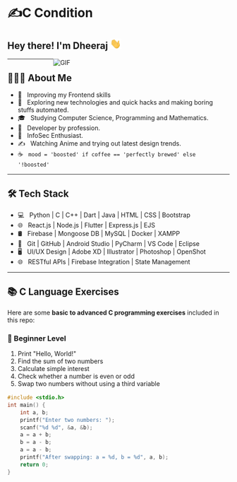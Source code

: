# ✍️C Condition

<h2> Hey there! I'm Dheeraj <img src="https://raw.githubusercontent.com/devSouvik/devSouvik/master/Hi.gif" width="25"></h2>

<img align="right" alt="GIF" src="https://github.com/devSouvik/devSouvik/blob/master/gif4.gif?raw=true" width="400"/>

---

## 👨🏻‍💻 About Me  

- 🔭 &nbsp; Improving my Frontend skills 
- 🤔 &nbsp; Exploring new technologies and quick hacks and making boring stuffs automated.
- 🎓 &nbsp; Studying Computer Science, Programming and Mathematics.
- 💼 &nbsp; Developer by profession.
- 🌱 &nbsp; InfoSec Enthusiast. 
- ✍️ &nbsp; Watching Anime and trying out latest design trends.
- ☕ &nbsp; `mood = 'boosted' if coffee == 'perfectly brewed' else '!boosted'`

---

## 🛠 Tech Stack  

- 💻 &nbsp; Python | C | C++ | Dart | Java | HTML | CSS | Bootstrap 
- 🌐 &nbsp; React.js | Node.js | Flutter | Express.js | EJS
- 🛢 &nbsp; Firebase | Mongoose DB | MySQL | Docker | XAMPP 
- 🔧 &nbsp; Git | GitHub | Android Studio | PyCharm | VS Code | Eclipse
- 🖥 &nbsp; UI/UX Design | Adobe XD | Illustrator | Photoshop | OpenShot
- 🌐 &nbsp; RESTful APIs | Firebase Integration | State Management  

---

## 📚 C Language Exercises  

Here are some **basic to advanced C programming exercises** included in this repo:  

### 🔹 Beginner Level  
1. Print "Hello, World!"  
2. Find the sum of two numbers  
3. Calculate simple interest  
4. Check whether a number is even or odd  
5. Swap two numbers without using a third variable  

```c
#include <stdio.h>
int main() {
    int a, b;
    printf("Enter two numbers: ");
    scanf("%d %d", &a, &b);
    a = a + b;
    b = a - b;
    a = a - b;
    printf("After swapping: a = %d, b = %d", a, b);
    return 0;
}
